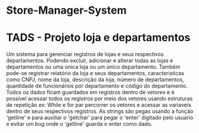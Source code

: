 # Store-Manager-System
# TADS - Projeto loja e departamentos
Um sistema para gerenciar registros de lojas e seus respectivos departamentos. Podendo excluir, adicionar e alterar todas as lojas e departamentos ou uma 
única loja ou um único departamento. Também pode-se registrar relatório da loja e seus departamentos, caracteristicas como CNPJ, nome da loja, descrição da loja, número de departamentos, quantidade de funcionários por departamento e código do departamento. Todos os dados ficam guardados em registros dentro de vetores e é possível acessar todos os registros por meio dos vetores usando estruturas de repetição ex: While e for par percorrer os vetores e acessar as variaveis dentro de seus respectivos registros. 
As strings são pegas usando a função 'getline' e para auxiliar o 'getchar' para pegar o 'enter' digitado pelo usuario e evitar um bug  onde o 'getline' guarda o enter como dado.
